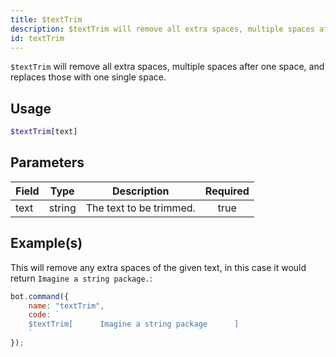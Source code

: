```yaml
---
title: $textTrim
description: $textTrim will remove all extra spaces, multiple spaces after one space, and replaces those with one single space.
id: textTrim
---
```


`$textTrim` will remove all extra spaces, multiple spaces after one space, and replaces those with one single space.

## Usage

```php
$textTrim[text]
```

## Parameters

| Field | Type   | Description             | Required |
| ----- | ------ | ----------------------- | :------: |
| text  | string | The text to be trimmed. |   true   |

## Example(s)

This will remove any extra spaces of the given text, in this case it would return `Imagine a string package.`:

```javascript
bot.command({
    name: "textTrim",
    code: `
    $textTrim[      Imagine a string package      ]
    `
});
```